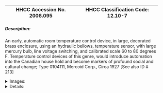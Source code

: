 | **HHCC Accession No. 2006.095** |**HHCC Classification Code:  12.10-7**|
| ----------- | ----------- |
##### Description:
An early, automatic room temperature control device, in large, decorated brass enclosure, using an hydraulic bellows, temperature sensor, with large mercury bulb, line voltage switching, and calibrated scale 60 to 80 degrees F. Temperature control devices of this genre, would introduce automation into the Canadian house hold and become markers of profound social and cultural change; Type 0104111, Mercoid Corp., Circa 1927 [See also ID # 213]


<details>
	<summary>Images:</summary>
<div class="gallery gallery-wrapper--full" contenteditable="false" data-is-empty="false" data-translation="Add images" data-columns="6">
<figure class="gallery__item"><a href="#DOMAIN_NAME#gallery/12.10-7.jpg" data-size="1889x1586"><img src="#DOMAIN_NAME#gallery/12.10-7-thumbnail.jpg" alt=""></a></figure>
</div>
</details>


<details>
	<summary>Details:</summary>

##### Group:
12.10 Pressure Atomizing Oil Burner Equipment and Systems - Room Temperature Thermostats

##### Make:
Mercoid

##### Manufacturer:
Mercoid Corp., Chicago, Federal Warranted

##### Model:
Type 010426

##### Serial No.:
88686

##### Size:
4 x 5 x 7'h

##### Weight:
1.5 lbs.

##### Circa:
1927

##### Rating:
Exhibit, education, and research quality, illustrating the engineering design and promotion of automatic oil heating, thermostatic controls in the first quarter of the 20th century

##### Patent Date/Number:
Patent pending

##### Provenance:
From York County (York Region) Ontario, once a rich agricultural hinterlands, attracting early settlement in the last years of the 18th century. Located on the north slopes of the Oak Ridges Moraine, within 20 miles of Toronto, the County would also attract early ex-urban development, to be come a wealthy market place for the emerging household and consumer technologies of the early and mid 20th century. 

This artifact was discovered in the 1950's in the used stock of T. H. Oliver, Refrigeration and Electric Sales and Service, Aurora, Ontario, an early worker in the field of agricultural, industrial and consumer technology. 

This thermostat was used in a household in York County [York Region] north of Toronto in the 1920's and 30's.

##### Type and Design:
Hydraulic bellows actuated
line voltage, mercury bulb switching

##### Construction:
Decorated brass base plate and cover

##### Material:


##### Special Features:
built in line voltage connection junction box
original box connector for shielded cable, used in the period 
original 3 inch toggle bolt used for mounting on lath and plaster walls of the period

##### Accessories:


##### Capacities:
-  10 amp 110 volts

##### Performance Characteristics:


##### Operation:


##### Control and Regulation:


##### Targeted Market Segment:


##### Consumer Acceptance:


##### Merchandising:


##### Market Price:


##### Technological Significance:
The competing, thermostat, technologies of the day were helical bimetal spring temperature and hydraulic bellows designs. The copper bellows with heavy spring ballast appears to be less responsive for household home applications, possibly better suited to commercial situations in which Mercoid had made its name. 
Equipped with a finely calibrated scale, locking adjustment lever, and leveling adjustment screws, it uses a large, commercial type, 3" mercury tube switch.
Much larger and much less finely sculptured than its Time-O-Stat counterpart, and without the sales appeal, it appears to be targeted on a different market segment. 
Requiring a robust contact structure, capable of handling line voltage motor starting current, would make this device much less responsive to room temperature changes than later, low inertia devices with heat anticipation features, see for example #ID 217 and 220

##### Industrial Significance:
Mercoid's concept of what a room thermostat should look like, in order to please the tastes of the well-to-do marketplace appears well behind those of their competitor, Time-O-Stat [See ID # 215].
Considerably less elegant in appearance, this thermostat mirrors Mercoid's experience in commercial and industrial controls of the period. It could well be the company's initial foray into the residential, room thermostat market, where it would find that appearance was everything.

##### Socio-economic Significance:


##### Socio-cultural Significance:
In spite of the fact that the marketing of automatic oil heating had become part of the main stream of the new consumerism in North America, now the subject of national advertising [See ID # 213], it was still the first quarter of the 20th century and technology in the home was as yet not a common experience. There was, in fact, still much public concern about the presence of electricity in the home, and electrical appliances of any type, especially heating ones which would operate automatically, coming on and off without the touch of human hands. They were a source of suspicion, often fear and mistrust, while at the same time being objects of intrigue, especially for the well off who could afford to be intrigued. 
But it was a period, too, were there was a new desire for the comforts of home all that could be afforded in a period of wide spread economic depression.  
Manufacturers of the new technologies for the home would take full advantage of the public mood, as a consequence 20th century marketing was born and along with it the use of often shameless hyperbola on a level not here-to-for found in the market place [see Williams-Oil-0-Matic advertisement in April 1926 national Geographic].
For many Canadians the words 'oil heat' and 'automatic' highly promoted, where to become synonymous with a new lifestyle, comfort and convenience, and a new popular wisdom of what 20th century life was all about, Such words would herald the promise of a new future for those that could afford it. 
Such terms would be part of an advance guard that would quickly follow, with the advance of ever more intrusive mechanical, electric, electronic and digital technologies. These technologies would serve to reshape every aspect of human and community life. They would be the building blocks, part of a new, manufactured  20th century reality, bring with it new encoded information, ideas, myths, beliefs, traditions expectations and wisdoms that would multiply and dominate North American life through into the 21st century. 
The study of culturally induced meanings and cultural significance inherent in the vast array of three dimensional objects, with which Canadians would increasingly surround themselves, starting in the early years of the 20th century, would become the subject of scholarly study well before the end of the century. For Canadians, the interest would be in coming to recognize and comprehend the messages encoded in Canada's rich material culture, learning to read what has been called the new cultural 'hieroglyphics', understanding their meanings and significance for our times. The educational outcomes would be tied to helping peoples to make sense out of the overcrowded conceptual field of encoded information, ideas, myths, beliefs, assumptions, traditions expectations and wisdoms that crowd in on them from every hand in the culturally complex societies which now exist largely throughout the Western world .

##### Donor:
G. Leslie Oliver, The T. H. Oliver HVACR Collection

##### HHCC Storage Location:


##### Tracking:


##### Bibliographic References:
See foot notes

##### Notes:


##### Related Reports:

</details>
